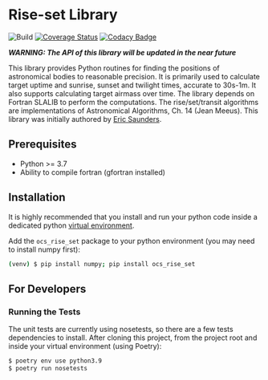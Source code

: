 # Rise-set Library

![Build](https://github.com/observatorycontrolsystem/rise_set/workflows/Build/badge.svg)
[![Coverage Status](https://coveralls.io/repos/github/observatorycontrolsystem/rise_set/badge.svg?branch=master)](https://coveralls.io/github/observatorycontrolsystem/rise_set?branch=master)
[![Codacy Badge](https://app.codacy.com/project/badge/Grade/8b05ac4107534c7297dfff464360af57)](https://www.codacy.com/gh/observatorycontrolsystem/rise_set/dashboard?utm_source=github.com&amp;utm_medium=referral&amp;utm_content=observatorycontrolsystem/rise_set&amp;utm_campaign=Badge_Grade)

***WARNING: The API of this library will be updated in the near future***

This library provides Python routines for finding the positions of astronomical bodies to reasonable precision. It is primarily used to calculate target uptime and sunrise, sunset and twilight times, accurate to 30s-1m. It also supports calculating target airmass over time. The library depends on Fortran SLALIB to perform the computations. The rise/set/transit algorithms are implementations of Astronomical Algorithms, Ch. 14 (Jean Meeus). This library was initially authored by [Eric Saunders](https://github.com/ire-and-curses).

## Prerequisites

-   Python >= 3.7
-   Ability to compile fortran (gfortran installed)

## Installation

It is highly recommended that you install and run your python code inside a dedicated python
[virtual environment](https://docs.python.org/3/tutorial/venv.html).

Add the `ocs_rise_set` package to your python environment (you may need to install numpy first):

```bash
(venv) $ pip install numpy; pip install ocs_rise_set
```

## For Developers

### Running the Tests

The unit tests are currently using nosetests, so there are a few tests dependencies to install. After cloning this project, from the project root and inside your virtual environment (using Poetry):

```bash
$ poetry env use python3.9
$ poetry run nosetests
```
